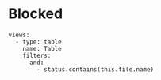 # Blocked

```base
views:
  - type: table
    name: Table
    filters:
      and:
        - status.contains(this.file.name)

```